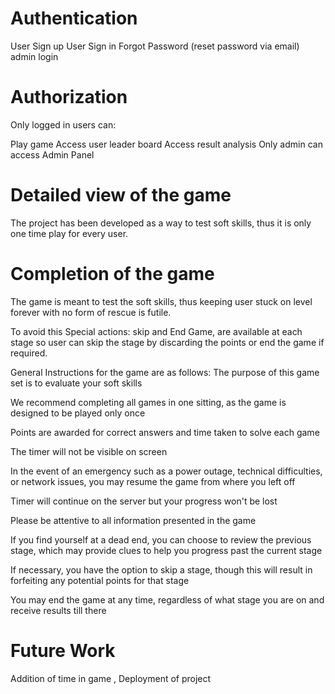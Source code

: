 <h1> Authentication</h1>
 User Sign up
 User Sign in
 Forgot Password (reset password via email)
 admin login

<h1>Authorization</h1>
Only logged in users can:

 Play game
 Access user leader board
 Access result analysis
 Only admin can access Admin Panel
 
 
 
 <h1>Detailed view of the game</h4>
The project has been developed as a way to test soft skills, thus it is only one time play for every user.

<h1>Completion of the game</h1>
The game is meant to test the soft skills, thus keeping user stuck on level forever with no form of rescue is futile.

To avoid this Special actions: skip and End Game, are available at each stage so user can skip the stage by discarding the points or end the game if required.

General Instructions for the game are as follows:
The purpose of this game set is to evaluate your soft skills

We recommend completing all games in one sitting, as the game is designed to be played only once

Points are awarded for correct answers and time taken to solve each game

The timer will not be visible on screen

In the event of an emergency such as a power outage, technical difficulties, or network issues, you may resume the game from where you left off

Timer will continue on the server but your progress won't be lost

Please be attentive to all information presented in the game

If you find yourself at a dead end, you can choose to review the previous stage, which may provide clues to help you progress past the current stage

If necessary, you have the option to skip a stage, though this will result in forfeiting any potential points for that stage

You may end the game at any time, regardless of what stage you are on and receive results till there



<h1>Future Work</h1>

Addition of time in game , Deployment of project
